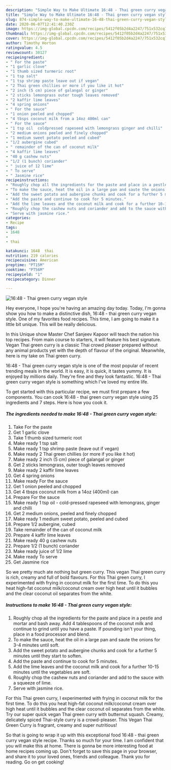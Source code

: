 ```yaml
---
description: "Simple Way to Make Ultimate 16:48 - Thai green curry vegan style"
title: "Simple Way to Make Ultimate 16:48 - Thai green curry vegan style"
slug: 874-simple-way-to-make-ultimate-16-48-thai-green-curry-vegan-style
date: 2020-06-07T12:41:40.230Z
image: https://img-global.cpcdn.com/recipes/5412f05b2d4a2247/751x532cq70/1648-thai-green-curry-vegan-style-recipe-main-photo.jpg
thumbnail: https://img-global.cpcdn.com/recipes/5412f05b2d4a2247/751x532cq70/1648-thai-green-curry-vegan-style-recipe-main-photo.jpg
cover: https://img-global.cpcdn.com/recipes/5412f05b2d4a2247/751x532cq70/1648-thai-green-curry-vegan-style-recipe-main-photo.jpg
author: Timothy Horton
ratingvalue: 4.5
reviewcount: 30127
recipeingredient:
- " For the paste"
- "1 garlic clove"
- "1 thumb sized turmeric root"
- "1 tsp salt"
- "1 tsp shrimp paste leave out if vegan"
- "2 Thai green chillies or more if you like it hot"
- "2 inch (5 cm) piece of galangal or ginger"
- "2 sticks lemongrass outer tough leaves removed"
- "2 kaffir lime leaves"
- "4 spring onions"
- " For the sauce"
- "1 onion peeled and chopped"
- "4 tbsps coconut milk from a 14oz 400ml can"
- " For the sauce"
- "1 tsp oil  coldpressed rapeseed with lemongrass ginger and chilli"
- "2 medium onions peeled and finely chopped"
- "1 medium sweet potato peeled and cubed"
- "1/2 aubergine cubed"
- " remainder of the can of coconut milk"
- "4 kaffir lime leaves"
- "40 g cashew nuts"
- "1/2 (1 bunch) coriander"
- " juice of 12 lime"
- " To serve"
- " Jasmine rice"
recipeinstructions:
- "Roughly chop all the ingredients for the paste and place in a pestle and mortar and bash away. Add 4 tablespoons of the coconut milk and continue to grind until you have a paste. If pounding isn&#39;t your thing, place in a food processor and blend."
- "To make the sauce, heat the oil in a large pan and saute the onions for 3-4 minutes until soft."
- "Add the sweet potato and aubergine chunks and cook for a further 5 minutes until they start to soften."
- "Add the paste and continue to cook for 5 minutes."
- "Add the lime leaves and the coconut milk and cook for a further 10-15 minutes until the vegetables are soft."
- "Roughly chop the cashew nuts and coriander and add to the sauce with a squeeze of lime."
- "Serve with jasmine rice."
categories:
- Recipe
tags:
- 1648
- 
- thai

katakunci: 1648  thai 
nutrition: 219 calories
recipecuisine: American
preptime: "PT15M"
cooktime: "PT56M"
recipeyield: "1"
recipecategory: Dinner

---
```



![16:48 - Thai green curry vegan style](https://img-global.cpcdn.com/recipes/5412f05b2d4a2247/751x532cq70/1648-thai-green-curry-vegan-style-recipe-main-photo.jpg)

Hey everyone, I hope you're having an amazing day today. Today, I'm gonna show you how to make a distinctive dish, 16:48 - thai green curry vegan style. One of my favorites food recipes. This time, I am going to make it a little bit unique. This will be really delicious.

In this Unique show Master Chef Sanjeev Kapoor will teach the nation his top recipes. From main course to starters, it will feature his best signature. Vegan Thai green curry is a classic Thai crowd pleaser prepared without any animal products yet with the depth of flavour of the original. Meanwhile, here is my take on Thai green curry.

16:48 - Thai green curry vegan style is one of the most popular of recent trending meals in the world. It is easy, it is quick, it tastes yummy. It is enjoyed by millions daily. They're fine and they look fantastic. 16:48 - Thai green curry vegan style is something which I've loved my entire life.


To get started with this particular recipe, we must first prepare a few components. You can cook 16:48 - thai green curry vegan style using 25 ingredients and 7 steps. Here is how you cook it.

<!--inarticleads1-->

##### The ingredients needed to make 16:48 - Thai green curry vegan style:

1. Take  For the paste
1. Get 1 garlic clove
1. Take 1 thumb sized turmeric root
1. Make ready 1 tsp salt
1. Make ready 1 tsp shrimp paste (leave out if vegan)
1. Make ready 2 Thai green chillies (or more if you like it hot)
1. Make ready 2 inch (5 cm) piece of galangal or ginger
1. Get 2 sticks lemongrass, outer tough leaves removed
1. Make ready 2 kaffir lime leaves
1. Get 4 spring onions
1. Make ready  For the sauce
1. Get 1 onion peeled and chopped
1. Get 4 tbsps coconut milk from a 14oz (400ml) can
1. Prepare  For the sauce
1. Make ready 1 tsp oil - cold-pressed rapeseed with lemongrass, ginger and chilli
1. Get 2 medium onions, peeled and finely chopped
1. Make ready 1 medium sweet potato, peeled and cubed
1. Prepare 1/2 aubergine, cubed
1. Take  remainder of the can of coconut milk
1. Prepare 4 kaffir lime leaves
1. Make ready 40 g cashew nuts
1. Prepare 1/2 (1 bunch) coriander
1. Make ready  juice of 1/2 lime
1. Make ready  To serve
1. Get  Jasmine rice


So we pretty much ate nothing but green curry. This vegan Thai green curry is rich, creamy and full of bold flavours. For this Thai green curry, I experimented with frying in coconut milk for the first time. To do this you heat high-fat coconut milk/coconut cream over high heat until it bubbles and the clear coconut oil separates from the white. 

<!--inarticleads2-->

##### Instructions to make 16:48 - Thai green curry vegan style:

1. Roughly chop all the ingredients for the paste and place in a pestle and mortar and bash away. Add 4 tablespoons of the coconut milk and continue to grind until you have a paste. If pounding isn&#39;t your thing, place in a food processor and blend.
1. To make the sauce, heat the oil in a large pan and saute the onions for 3-4 minutes until soft.
1. Add the sweet potato and aubergine chunks and cook for a further 5 minutes until they start to soften.
1. Add the paste and continue to cook for 5 minutes.
1. Add the lime leaves and the coconut milk and cook for a further 10-15 minutes until the vegetables are soft.
1. Roughly chop the cashew nuts and coriander and add to the sauce with a squeeze of lime.
1. Serve with jasmine rice.


For this Thai green curry, I experimented with frying in coconut milk for the first time. To do this you heat high-fat coconut milk/coconut cream over high heat until it bubbles and the clear coconut oil separates from the white. Try our super quick vegan Thai green curry with butternut squash. Creamy, delicately spiced Thai-style curry is a crowd-pleaser. This Vegan Thai Green Curry is fragrant, creamy and super nutritious! 

So that is going to wrap it up with this exceptional food 16:48 - thai green curry vegan style recipe. Thanks so much for your time. I am confident that you will make this at home. There is gonna be more interesting food at home recipes coming up. Don't forget to save this page in your browser, and share it to your loved ones, friends and colleague. Thank you for reading. Go on get cooking!
